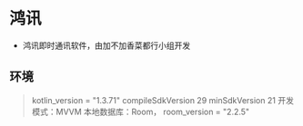 
# 鸿讯
 * 鸿讯即时通讯软件，由加不加香菜都行小组开发
 
## 环境
> kotlin_version = "1.3.71"
> compileSdkVersion 29
> minSdkVersion 21
> 开发模式：MVVM
> 本地数据库：Room，  room_version = "2.2.5"
> 